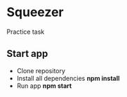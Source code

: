 # Squeezer
Practice task 

## Start app
- Clone repository
- Install all dependencies **npm install**
- Run app **npm start**
